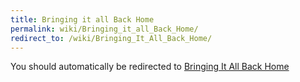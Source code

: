 ```yaml
---
title: Bringing it all Back Home
permalink: wiki/Bringing_it_all_Back_Home/
redirect_to: /wiki/Bringing_It_All_Back_Home/
---
```


You should automatically be redirected to [Bringing It All Back Home](/wiki/Bringing_It_All_Back_Home/)

